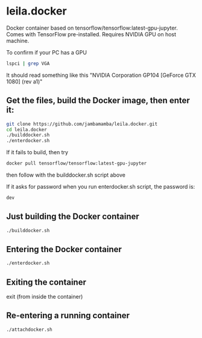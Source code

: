 # leila.docker
Docker container based on tensorflow/tensorflow:latest-gpu-jupyter.
Comes with TensorFlow pre-installed.
Requires NVIDIA GPU on host machine.

To confirm if your PC has a GPU
```bash
lspci | grep VGA
```
It should read something like this "NVIDIA Corporation GP104 [GeForce GTX 1080] (rev a1)"

## Get the files, build the Docker image, then enter it:
```bash
git clone https://github.com/jambamamba/leila.docker.git
cd leila.docker
./builddocker.sh
./enterdocker.sh
```
If it fails to build, then try 
```bash
docker pull tensorflow/tensorflow:latest-gpu-jupyter
```
then follow with the builddocker.sh script above

If it asks for password when you run enterdocker.sh script, the password is:
```bash
dev
```


## Just building the Docker container
```bash
./builddocker.sh
```

## Entering the Docker container
```bash
./enterdocker.sh
```

## Exiting the container
exit 
(from inside the container)

## Re-entering a running container
```bash
./attachdocker.sh
```


